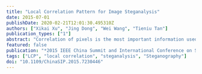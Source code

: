 ```yaml
---
title: "Local Correlation Pattern for Image Steganalysis"
date: 2015-07-01
publishDate: 2020-02-21T12:01:30.495310Z
authors: ["Xikai Xu", "Jing Dong", "Wei Wang", "Tieniu Tan"]
publication_types: ["1"]
abstract: "Correlation of pixels is the most important information used for image steganalysis. Current methods often consider some special types of relationships among neighboring pixels. In this paper, we propose a general descriptor to consider the correlation of pixels comprehensively. We consider the correlation of pixels in an adjacency pattern as a local correlation pattern (LCP). The LCP descriptor is proposed to embrace different local correlation patterns and represent each pattern by mapping the relative values of pixels in the pattern to a numerical value. Then, histograms of LCP values are taken as features for steganalysis. The LCP descriptor also can be used for describing the correlation of elements in the residual image obtained by image filtering. Experiments show that our constructed feature set based on the LCP descriptor outperforms a state-of-The-Art method on detecting three popular steganographic algorithms."
featured: false
publication: "*2015 IEEE China Summit and International Conference on Signal and Information Processing, ChinaSIP 2015 - Proceedings*"
tags: ["LCP", "local correlation", "steganalysis", "Steganography"]
doi: "10.1109/ChinaSIP.2015.7230446"
---
```


